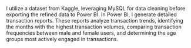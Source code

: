 I utilize a dataset from Kaggle, leveraging MySQL for data cleaning before exporting the refined data to Power BI. In Power BI, I generate detailed transaction reports. These reports analyze transaction trends, identifying the months with the highest transaction volumes, comparing transaction frequencies between male and female users, and determining the age groups most actively engaged in transactions.
